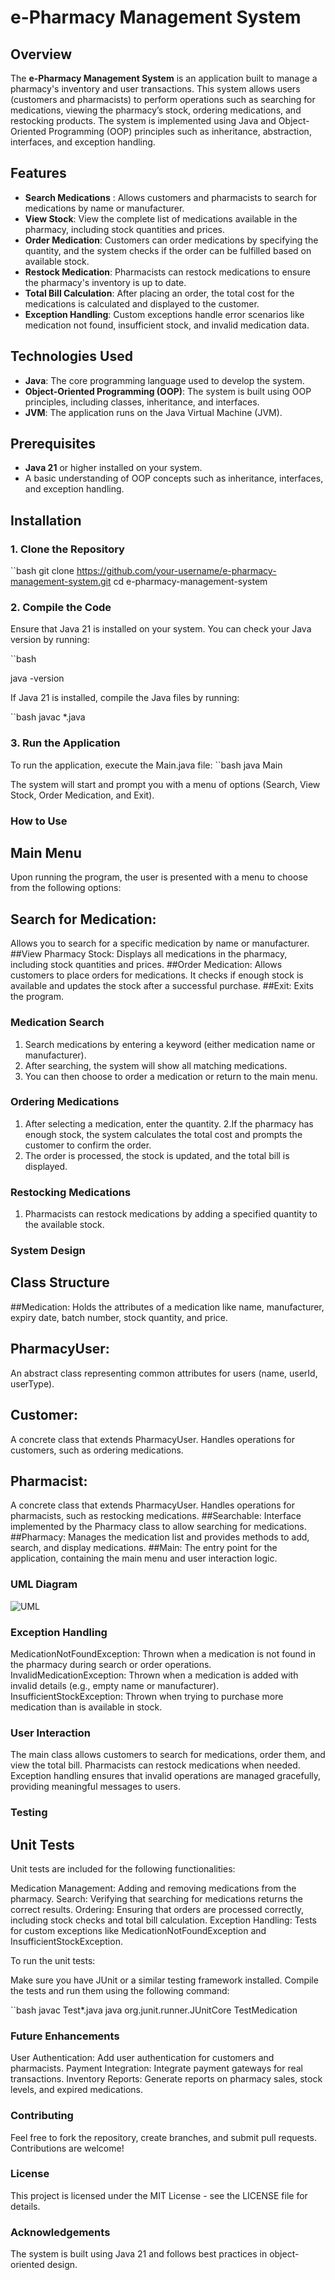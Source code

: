# e-Pharmacy Management System

## Overview

The **e-Pharmacy Management System** is an application built to manage a pharmacy's inventory and user transactions. This system allows users (customers and pharmacists) to perform operations such as searching for medications, viewing the pharmacy’s stock, ordering medications, and restocking products. The system is implemented using Java and Object-Oriented Programming (OOP) principles such as inheritance, abstraction, interfaces, and exception handling.

## Features

- **Search Medications** : Allows customers and pharmacists to search for medications by name or manufacturer.
- **View Stock**: View the complete list of medications available in the pharmacy, including stock quantities and prices.
- **Order Medication**: Customers can order medications by specifying the quantity, and the system checks if the order can be fulfilled based on available stock.
- **Restock Medication**: Pharmacists can restock medications to ensure the pharmacy's inventory is up to date.
- **Total Bill Calculation**: After placing an order, the total cost for the medications is calculated and displayed to the customer.
- **Exception Handling**: Custom exceptions handle error scenarios like medication not found, insufficient stock, and invalid medication data.

## Technologies Used

- **Java**: The core programming language used to develop the system.
- **Object-Oriented Programming (OOP)**: The system is built using OOP principles, including classes, inheritance, and interfaces.
- **JVM**: The application runs on the Java Virtual Machine (JVM).

## Prerequisites

- **Java 21** or higher installed on your system.
- A basic understanding of OOP concepts such as inheritance, interfaces, and exception handling.

## Installation

### 1. Clone the Repository

``bash
git clone https://github.com/your-username/e-pharmacy-management-system.git
cd e-pharmacy-management-system

### 2. Compile the Code

Ensure that Java 21 is installed on your system. You can check your Java version by running:

``bash

java -version

If Java 21 is installed, compile the Java files by running:

``bash
javac *.java

### 3. Run the Application

To run the application, execute the Main.java file:
``bash
java Main

The system will start and prompt you with a menu of options (Search, View Stock, Order Medication, and Exit).

### How to Use
## Main Menu
Upon running the program, the user is presented with a menu to choose from the following options:

## Search for Medication:
Allows you to search for a specific medication by name or manufacturer.
##View Pharmacy Stock:
Displays all medications in the pharmacy, including stock quantities and prices.
##Order Medication:
Allows customers to place orders for medications. It checks if enough stock is available and updates the stock after a successful purchase.
##Exit:
Exits the program.

### Medication Search
1. Search medications by entering a keyword (either medication name or manufacturer).
2. After searching, the system will show all matching medications.
3. You can then choose to order a medication or return to the main menu.
### Ordering Medications
1. After selecting a medication, enter the quantity.
2.If the pharmacy has enough stock, the system calculates the total cost and prompts the customer to confirm the order.
3. The order is processed, the stock is updated, and the total bill is displayed.
### Restocking Medications
1. Pharmacists can restock medications by adding a specified quantity to the available stock.
### System Design
## Class Structure
##Medication:
Holds the attributes of a medication like name, manufacturer, expiry date, batch number, stock quantity, and price.
## PharmacyUser:
 An abstract class representing common attributes for users (name, userId, userType).
## Customer:
 A concrete class that extends PharmacyUser. Handles operations for customers, such as ordering medications.
## Pharmacist: 
A concrete class that extends PharmacyUser. Handles operations for pharmacists, such as restocking medications.
##Searchable: 
Interface implemented by the Pharmacy class to allow searching for medications.
##Pharmacy:
 Manages the medication list and provides methods to add, search, and display medications.
##Main:
The entry point for the application, containing the main menu and user interaction logic.

### UML Diagram
![UML](https://github.com/user-attachments/assets/2d6718e6-21d2-4893-a20e-7d07e2ba4671)

### Exception Handling
MedicationNotFoundException: Thrown when a medication is not found in the pharmacy during search or order operations.
InvalidMedicationException: Thrown when a medication is added with invalid details (e.g., empty name or manufacturer).
InsufficientStockException: Thrown when trying to purchase more medication than is available in stock.
### User Interaction
The main class allows customers to search for medications, order them, and view the total bill. Pharmacists can restock medications when needed. Exception handling ensures that invalid operations are managed gracefully, providing meaningful messages to users.

### Testing
## Unit Tests
Unit tests are included for the following functionalities:

Medication Management: Adding and removing medications from the pharmacy.
Search: Verifying that searching for medications returns the correct results.
Ordering: Ensuring that orders are processed correctly, including stock checks and total bill calculation.
Exception Handling: Tests for custom exceptions like MedicationNotFoundException and InsufficientStockException.

To run the unit tests:

Make sure you have JUnit or a similar testing framework installed.
Compile the tests and run them using the following command:

``bash
javac Test*.java
java org.junit.runner.JUnitCore TestMedication

### Future Enhancements
User Authentication: Add user authentication for customers and pharmacists.
Payment Integration: Integrate payment gateways for real transactions.
Inventory Reports: Generate reports on pharmacy sales, stock levels, and expired medications.

### Contributing
Feel free to fork the repository, create branches, and submit pull requests. Contributions are welcome!

### License
This project is licensed under the MIT License - see the LICENSE file for details.

### Acknowledgements
The system is built using Java 21 and follows best practices in object-oriented design.
